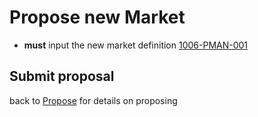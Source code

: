 # Propose new Market

- **must** input the new market definition <a name="1006-PMAN-001" href="#1006-PMAN-001">1006-PMAN-001</a>

## Submit proposal

back to [Propose](./1005-PROP-propose.md) for details on proposing

